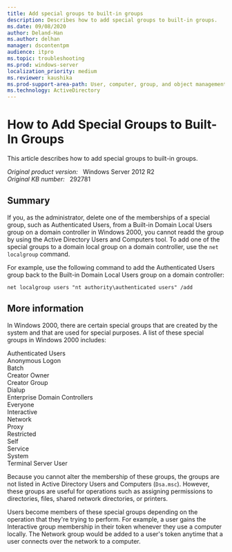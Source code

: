 ```yaml
---
title: Add special groups to built-in groups
description: Describes how to add special groups to built-in groups.
ms.date: 09/08/2020
author: Deland-Han
ms.author: delhan
manager: dscontentpm
audience: itpro
ms.topic: troubleshooting
ms.prod: windows-server
localization_priority: medium
ms.reviewer: kaushika
ms.prod-support-area-path: User, computer, group, and object management
ms.technology: ActiveDirectory
---
```

# How to Add Special Groups to Built-In Groups

This article describes how to add special groups to built-in groups.

_Original product version:_ &nbsp; Windows Server 2012 R2  
_Original KB number:_ &nbsp; 292781

## Summary

If you, as the administrator, delete one of the memberships of a special group, such as Authenticated Users, from a Built-in Domain Local Users group on a domain controller in Windows 2000, you cannot readd the group by using the Active Directory Users and Computers tool. To add one of the special groups to a domain local group on a domain controller, use the `net localgroup` command.

For example, use the following command to add the Authenticated Users group back to the Built-in Domain Local Users group on a domain controller:

`net localgroup users "nt authority\authenticated users" /add`  

## More information

In Windows 2000, there are certain special groups that are created by the system and that are used for special purposes. A list of these special groups in Windows 2000 includes:

Authenticated Users  
Anonymous Logon  
Batch  
Creator Owner  
Creator Group  
Dialup  
Enterprise Domain Controllers  
Everyone  
Interactive  
Network  
Proxy  
Restricted  
Self  
Service  
System  
Terminal Server User  

Because you cannot alter the membership of these groups, the groups are not listed in Active Directory Users and Computers (`Dsa.msc`). However, these groups are useful for operations such as assigning permissions to directories, files, shared network directories, or printers.

Users become members of these special groups depending on the operation that they're trying to perform. For example, a user gains the Interactive group membership in their token whenever they use a computer locally. The Network group would be added to a user's token anytime that a user connects over the network to a computer.
